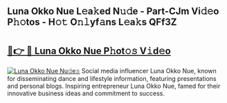 ## Luna Okko Nue L𝚎a𝚔ed N𝚞𝚍e - Part-CJm Vi𝚍𝚎o P𝚑𝚘tos - H𝚘𝚝 O𝚗𝚕yf𝚊ns L𝚎a𝚔s QFf3Z

# <h2><a href="http://kf3i8w.oniu.top/?m=Luna+Okko+Nue">🔗👉 🔴 Luna Okko Nue P𝚑ot𝚘𝚜 V𝚒d𝚎o</a></h2>

[![Luna Okko Nue Nu𝚍e𝚜](https://i.imgur.com/0qMVB7G.gif)](http://kf3i8w.oniu.top/?m=Luna+Okko+Nue)
Social media influencer Luna Okko Nue, known for disseminating dance and lifestyle information, featuring presentations and personal blogs. Inspiring entrepreneur Luna Okko Nue, famed for their innovative business ideas and commitment to success.  
